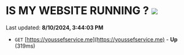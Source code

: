 # IS MY WEBSITE RUNNING ? [![](https://img.shields.io/static/v1?label=Sponsor&message=%E2%9D%A4&logo=GitHub&color=%23fe8e86)](https://github.com/sponsors/Youssef-Lehmam)

Last updated: **8/10/2024, 3:44:03 PM**

- `GET` [https://youssefservice.me](https://youssefservice.me) - **Up** (319ms)
